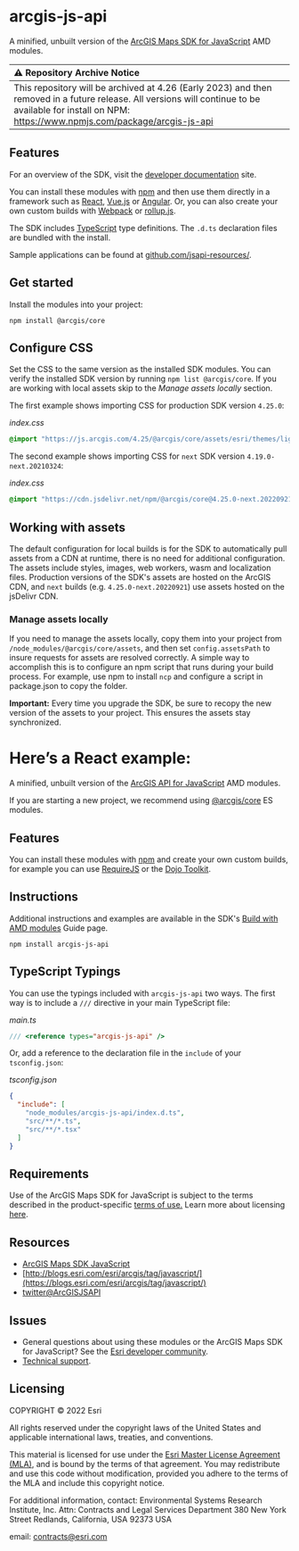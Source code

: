 # arcgis-js-api

A minified, unbuilt version of the [ArcGIS Maps SDK for JavaScript](https://developers.arcgis.com/javascript/) AMD modules.

| :warning:  Repository Archive Notice   |
| :-----------------------------------------|
| This repository will be archived at 4.26 (Early 2023) and then removed in a future release. All versions will continue to be available for install on NPM: https://www.npmjs.com/package/arcgis-js-api |

## Features

For an overview of the SDK, visit the [developer documentation](https://developers.arcgis.com/javascript/latest/key-features/) site.

You can install these modules with [npm](https://npmjs.org/) and then use them directly in a framework such as [React](https://reactjs.org/), [Vue.js](https://vuejs.org) or [Angular](https://cli.angular.io/). Or, you can also create your own custom builds with [Webpack](https://webpackjs.org) or [rollup.js](https://rollupjs.org/guide/en/). 

The SDK includes [TypeScript](https://www.typescriptlang.org/) type definitions. The `.d.ts` declaration files are bundled with the install.

Sample applications can be found at [github.com/jsapi-resources/](https://github.com/Esri/jsapi-resources/tree/master/esm-samples).

## Get started

Install the modules into your project:

```
npm install @arcgis/core
```

## Configure CSS

Set the CSS to the same version as the installed SDK modules. You can verify the installed SDK version by running `npm list @arcgis/core`.  If you are working with local assets skip to the *Manage assets locally* section.

The first example shows importing CSS for production SDK version `4.25.0`:

*index.css* 

```css
@import "https://js.arcgis.com/4.25/@arcgis/core/assets/esri/themes/light/main.css";
```

The second example shows importing CSS for `next` SDK version `4.19.0-next.20210324`:

*index.css*

```css
@import "https://cdn.jsdelivr.net/npm/@arcgis/core@4.25.0-next.20220921/assets/esri/themes/light/main.css";
```

## Working with assets

The default configuration for local builds is for the SDK to automatically pull assets from a CDN at runtime, there is no need for additional configuration. The assets include styles, images, web workers, wasm and localization files. Production versions of the SDK's assets are hosted on the ArcGIS CDN, and `next` builds (e.g. `4.25.0-next.20220921`) use assets hosted on the jsDelivr CDN.

### Manage assets locally

If you need to manage the assets locally, copy them into your project from `/node_modules/@arcgis/core/assets`, and then set `config.assetsPath` to insure requests for assets are resolved correctly. A simple way to accomplish this is to configure an npm script that runs during your build process. For example, use npm to install `ncp` and configure a script in package.json to copy the folder. 

**Important:** Every time you upgrade the SDK, be sure to recopy the new version of the assets to your project. This ensures the assets stay synchronized.

Here’s a React example:
=======
A minified, unbuilt version of the [ArcGIS API for JavaScript](https://developers.arcgis.com/javascript/) AMD modules.

If you are starting a new project, we recommend using [@arcgis/core](https://developers.arcgis.com/javascript/latest/es-modules/) ES modules. 

## Features

You can install these modules with [npm](https://npmjs.org/) and create your own custom builds, for example you can use [RequireJS](https://requirejs.org/) or the [Dojo Toolkit](https://dojotoolkit.org/).

## Instructions

Additional instructions and examples are available in the SDK's [Build with AMD modules](https://developers.arcgis.com/javascript/latest/amd-build/) Guide page.

```
npm install arcgis-js-api
```

## TypeScript Typings

You can use the typings included with `arcgis-js-api` two ways. The first way is to include a `///` directive in your main TypeScript file:

*main.ts*

```ts
/// <reference types="arcgis-js-api" />
```

Or, add a reference to the declaration file in the `include` of your `tsconfig.json`:

*tsconfig.json*

```json
{
  "include": [
    "node_modules/arcgis-js-api/index.d.ts",
    "src/**/*.ts",
    "src/**/*.tsx"
  ]
}
```

## Requirements

Use of the ArcGIS Maps SDK for JavaScript is subject to the terms described in the product-specific [terms of use.](https://www.esri.com/en-us/legal/terms/product-specific-scope-of-use) Learn more about licensing [here](https://developers.arcgis.com/javascript/latest/licensing/).


## Resources

- [ArcGIS Maps SDK JavaScript](https://developers.arcgis.com/javascript/)
- [http://blogs.esri.com/esri/arcgis/tag/javascript/](https://blogs.esri.com/esri/arcgis/tag/javascript/)
- [twitter@ArcGISJSAPI](https://twitter.com/ArcGISJSAPI)

## Issues

- General questions about using these modules or the ArcGIS Maps SDK for JavaScript? See the [Esri developer community](https://community.esri.com/t5/arcgis-api-for-javascript/ct-p/arcgis-api-for-javascript).
- [Technical support](https://support.esri.com/).

## Licensing

COPYRIGHT © 2022 Esri

All rights reserved under the copyright laws of the United States
and applicable international laws, treaties, and conventions.

This material is licensed for use under the [Esri Master License
Agreement (MLA)](https://www.esri.com/content/dam/esrisites/en-us/media/legal/ma-full/ma-full.pdf), and is bound by the terms of that agreement.
You may redistribute and use this code without modification,
provided you adhere to the terms of the MLA and include this
copyright notice.

For additional information, contact:
Environmental Systems Research Institute, Inc.
Attn: Contracts and Legal Services Department
380 New York Street
Redlands, California, USA 92373
USA

email: contracts@esri.com